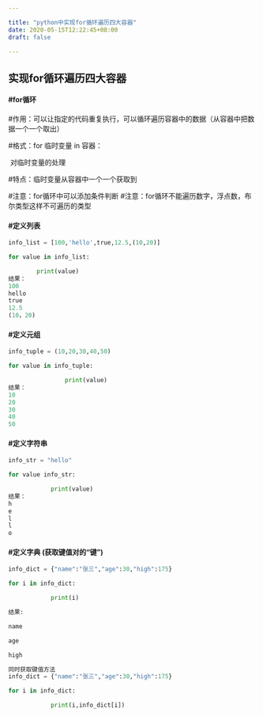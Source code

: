 ```yaml
---

title: "python中实现for循环遍历四大容器"
date: 2020-05-15T12:22:45+08:00
draft: false

---
```


## 实现for循环遍历四大容器

#### #for循环

#作用：可以让指定的代码重复执行，可以循环遍历容器中的数据（从容器中把数据一个一个取出）

#格式：for 临时变量 in 容器：

​				对临时变量的处理

#特点：临时变量从容器中一个一个获取到

#注意：for循环中可以添加条件判断
#注意：for循环不能遍历数字，浮点数，布尔类型这样不可遍历的类型

#### #定义列表

```python
info_list = [100,'hello',true,12.5,(10,20)]

for value in info_list:

		print(value) 
结果：
100
hello
true
12.5
(10，20)

```

#### #定义元组

```python
info_tuple = (10,20,30,40,50)

for value in info_tuple:

				print(value)
结果：
10
20
30
40
50
```

#### #定义字符串

```python
info_str = "hello"

for value info_str:

			print(value)
结果：
h
e
l
l
o
```

#### #定义字典 (获取键值对的“键”)

```python
info_dict = {"name":"张三","age":30,"high":175}

for i in info_dict:

			print(i)

结果:

name

age

high

同时获取键值方法
info_dict = {"name":"张三","age":30,"high":175}

for i in info_dict:

			print(i,info_dict[i])

```

